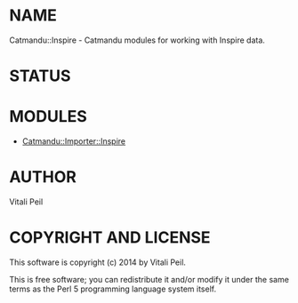 # NAME

Catmandu::Inspire - Catmandu modules for working with Inspire data.

# STATUS

# MODULES

- [Catmandu::Importer::Inspire](https://metacpan.org/pod/Catmandu::Importer::Inspire)

# AUTHOR

Vitali Peil

# COPYRIGHT AND LICENSE

This software is copyright (c) 2014 by Vitali Peil.

This is free software; you can redistribute it and/or modify it under the same terms as the Perl 5 programming language system itself.
